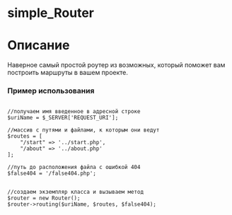 # simple_Router

# Описание

Наверное самый простой роутер из возможных, который поможет вам построить маршруты в вашем проекте.

### Пример использования 

```

//получаем имя введенное в адресной строке
$uriName = $_SERVER['REQUEST_URI']; 

//массив с путями и файлами, к которым они ведут
$routes = [
    "/start" => '../start.php',
    "/about" => '../about.php'
];

//путь до расположения файла с ошибкой 404
$false404 = '/false404.php';


//создаем экземпляр класса и вызываем метод
$router = new Router();
$router->routing($uriName, $routes, $false404);

```
